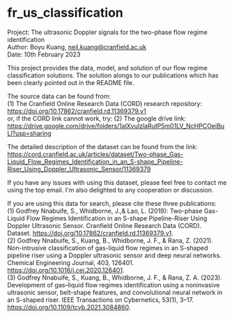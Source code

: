 # fr_us_classification
Project: The ultrasonic Doppler signals for the two-phase flow regime identification <br />
Author: Boyu Kuang, neil.kuang@cranfield.ac.uk <br />
Date: 10th February 2023

This project provides the data, model, and solution of our flow regime classification solutions. The solution alongs to our publications which has been clearly pointed out in the README file.

The source data can be found from:<br />
    (1) The Cranfield Online Research Data (CORD) research repository: https://doi.org/10.17862/cranfield.rd.11369379.v1 <br />
or, if the CORD link cannot work, try:
    (2) The google drive link: https://drive.google.com/drive/folders/1alXvuIzlaRutP5m01LV_NcHPCOeiBuLl?usp=sharing <br />
  
The detailed description of the dataset can be found from the link: https://cord.cranfield.ac.uk/articles/dataset/Two-phase_Gas-Liquid_Flow_Regimes_Identification_in_an_S-shape_Pipeline-Riser_Using_Doppler_Ultrasonic_Sensor/11369379

If you have any issues with using this dataset, please feel free to contact me using the top email. I'm also delighted to any cooperation or discussion.

If you are using this data for search, please cite these three publications: <br />
    (1) Godfrey Nnabuife, S., Whidborne, J.,& Lao, L. (2019): Two-phase Gas-Liquid Flow Regimes Identification in an S-shape Pipeline-Riser Using Doppler Ultrasonic Sensor. Cranfield Online Research Data (CORD). Dataset. https://doi.org/10.17862/cranfield.rd.11369379.v1. <br />
    (2) Godfrey Nnabuife, S., Kuang, B., Whidborne, J. F., & Rana, Z. (2021). Non-intrusive classification of gas-liquid flow regimes in an S-shaped pipeline riser using a Doppler ultrasonic sensor and deep neural networks. Chemical Engineering Journal, 403, 126401. https://doi.org/10.1016/j.cej.2020.126401. <br />
    (3) Godfrey Nnabuife, S., Kuang, B., Whidborne, J. F., & Rana, Z. A. (2023). Development of gas–liquid flow regimes identification using a noninvasive ultrasonic sensor, belt-shape features, and convolutional neural network in an S-shaped riser. IEEE Transactions on Cybernetics, 53(1), 3–17. https://doi.org/10.1109/tcyb.2021.3084860.


